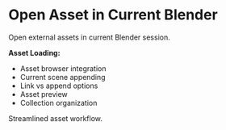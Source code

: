 # Open Asset in Current Blender

Open external assets in current Blender session.

**Asset Loading:**
- Asset browser integration
- Current scene appending
- Link vs append options
- Asset preview
- Collection organization

Streamlined asset workflow.